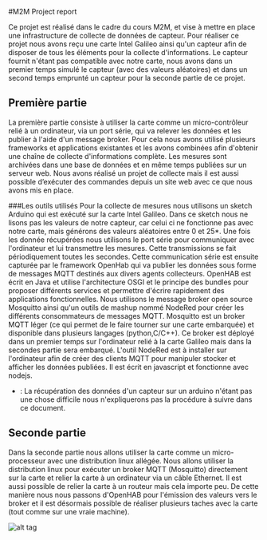 #M2M Project report

Ce projet est réalisé dans le cadre du cours M2M, et vise à mettre en place une infrastructure de collecte de données de capteur. Pour réaliser ce projet nous avons reçu une carte Intel Galileo ainsi qu'un capteur afin de disposer de tous les éléments pour la collecte d'informations. Le capteur fournit n'étant pas compatible avec notre carte, nous avons dans un premier temps simulé le capteur (avec des valeurs aléatoires) et dans un second temps emprunté un capteur pour la seconde partie de ce projet.

## Première partie 

La première partie consiste à utiliser la carte comme un micro-contrôleur relié à un ordinateur, via un port série, qui va relever les données et les publier à l'aide d'un message broker. Pour cela nous avons utilisé plusieurs frameworks et applications existantes et les avons combinées afin d'obtenir une chaîne de collecte d'informations complète. Les mesures sont archivées dans une base de données et en même temps publiées sur un serveur web. Nous avons réalisé un projet de collecte mais il est aussi possible d’exécuter des commandes depuis un site web avec ce que nous avons mis en place. 

###Les outils utilisés 
Pour la collecte de mesures nous utilisons un sketch Arduino qui est exécuté sur la carte Intel Galileo. Dans ce sketch nous ne lisons pas les valeurs de notre capteur, car celui ci ne fonctionne pas avec notre carte, mais générons des valeurs aléatoires entre 0 et 25*. Une fois les donnée récupérées nous utilisons le port série pour communiquer avec l'ordinateur et lui transmettre les mesures. Cette transmissions se fait périodiquement toutes les secondes. Cette communication série est ensuite capturée par le framework OpenHab qui va publier les données sous forme de messages MQTT destinés aux divers agents collecteurs. OpenHAB est écrit en Java et utilise l'architecture OSGI et le principe des bundles pour proposer différents services et permettre d'écrire rapidement des applications fonctionnelles. Nous utilisons le message broker open source Mosquitto ainsi qu'un outils de mashup nommé NodeRed pour créer les différents consommateurs de messages MQTT. Mosquitto est un broker MQTT léger (ce qui permet de le faire tourner sur une carte embarquée) et disponible dans plusieurs langages (python,C/C++). Ce broker est déployé dans un premier temps sur l'ordinateur relié à la carte Galileo mais dans la secondes partie sera embarqué. L'outil NodeRed est à installer sur l'ordinateur afin de créer des clients MQTT pour manipuler stocker et afficher les données publiées. Il est écrit en javascript et fonctionne avec nodejs. 

* : La récupération des données d'un capteur sur un arduino n'étant pas une chose difficile nous n'expliquerons pas la procédure à suivre dans ce document.


## Seconde partie
Dans la seconde partie nous allons utiliser la carte comme un micro-processeur avec une distribution linux allégée. Nous allons utiliser la distribution linux pour exécuter un broker MQTT (Mosquitto) directement sur la carte et relier la carte à un ordinateur via un câble Ethernet. Il est aussi possible de relier la carte à un routeur mais cela importe peu. De cette manière nous nous passons d'OpenHAB pour l'émission des valeurs vers le broker et il est désormais possible de réaliser plusieurs taches avec la carte (tout comme sur une vraie machine). 


![alt tag](http://www.nasa.gov/images/content/693949main_pia15817-43_946-710.jpg)